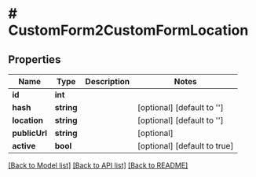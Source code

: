# # CustomForm2CustomFormLocation

## Properties

Name | Type | Description | Notes
------------ | ------------- | ------------- | -------------
**id** | **int** |  |
**hash** | **string** |  | [optional] [default to '']
**location** | **string** |  | [optional] [default to '']
**publicUrl** | **string** |  | [optional]
**active** | **bool** |  | [optional] [default to true]

[[Back to Model list]](../../README.md#models) [[Back to API list]](../../README.md#endpoints) [[Back to README]](../../README.md)
